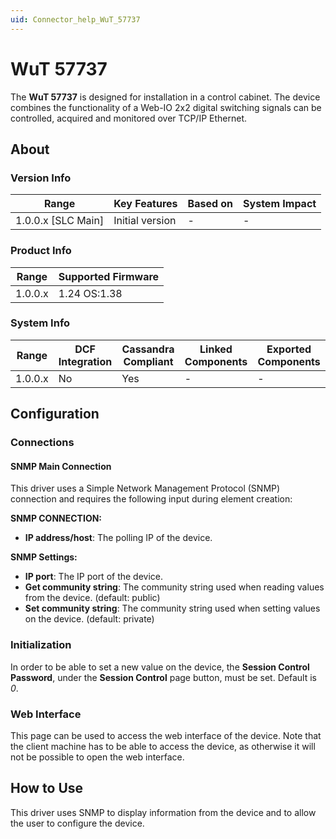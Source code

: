 ```yaml
---
uid: Connector_help_WuT_57737
---
```


# WuT 57737

The **WuT 57737** is designed for installation in a control cabinet. The device combines the functionality of a Web-IO 2x2 digital switching signals can be controlled, acquired and monitored over TCP/IP Ethernet.

## About

### Version Info

| **Range**            | **Key Features** | **Based on** | **System Impact** |
|----------------------|------------------|--------------|-------------------|
| 1.0.0.x \[SLC Main\] | Initial version  | \-           | \-                |

### Product Info

| **Range** | **Supported Firmware** |
|-----------|------------------------|
| 1.0.0.x   | 1.24 OS:1.38           |

### System Info

| **Range** | **DCF Integration** | **Cassandra Compliant** | **Linked Components** | **Exported Components** |
|-----------|---------------------|-------------------------|-----------------------|-------------------------|
| 1.0.0.x   | No                  | Yes                     | \-                    | \-                      |

## Configuration

### Connections

#### SNMP Main Connection

This driver uses a Simple Network Management Protocol (SNMP) connection and requires the following input during element creation:

**SNMP CONNECTION:**

- **IP address/host**: The polling IP of the device.

**SNMP Settings:**

- **IP port**: The IP port of the device.
- **Get community string**: The community string used when reading values from the device. (default: public)
- **Set community string**: The community string used when setting values on the device. (default: private)

### Initialization

In order to be able to set a new value on the device, the **Session Control Password**, under the **Session Control** page button, must be set. Default is *0*.

### Web Interface

This page can be used to access the web interface of the device. Note that the client machine has to be able to access the device, as otherwise it will not be possible to open the web interface.

## How to Use

This driver uses SNMP to display information from the device and to allow the user to configure the device.
